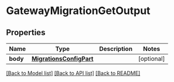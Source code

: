 # GatewayMigrationGetOutput

## Properties
Name | Type | Description | Notes
------------ | ------------- | ------------- | -------------
**body** | [**MigrationsConfigPart**](MigrationsConfigPart.md) |  | [optional] 

[[Back to Model list]](../README.md#documentation-for-models) [[Back to API list]](../README.md#documentation-for-api-endpoints) [[Back to README]](../README.md)


